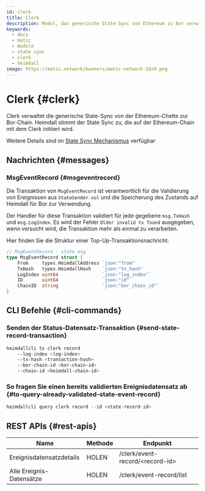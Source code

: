 ```yaml
---
id: clerk
title: Clerk
description: Modul, das generische State-Sync von Ethereum zu Bor verwaltet.
keywords:
  - docs
  - matic
  - module
  - state sync
  - clerk
  - heimdall
image: https://matic.network/banners/matic-network-16x9.png
---
```


# Clerk {#clerk}

Clerk verwaltet die generische State-Sync von der Ethereum-Chette zur Bor-Chain. Heimdall stimmt der State Sync zu, die auf der Ethereum-Chain mit dem Clerk initiiert wird.

Weitere Details sind im [State Sync Mechanismus](/docs/pos/bor/core_concepts.md#state-management-state-sync) verfügbar

## Nachrichten {#messages}

### MsgEventRecord {#msgeventrecord}

Die Transaktion von `MsgEventRecord` ist verantwortlich für die Validierung von Ereignissen aus `StateSender.sol` und die Speicherung des Zustands auf Heimdall für Bor zur Verwendung.

Der Handler für diese Transaktion validiert für jede gegebene `msg.TxHash` und `msg.LogIndex`. Es wird der Fehler `Older invalid tx found` ausgegeben, wenn versucht wird, die Transaktion mehr als einmal zu verarbeiten.

Hier finden Sie die Struktur einer Top-Up-Transaktionsnachricht:

```go
// MsgEventRecord - state msg
type MsgEventRecord struct {
	From     types.HeimdallAddress `json:"from"`
	TxHash   types.HeimdallHash    `json:"tx_hash"`
	LogIndex uint64                `json:"log_index"`
	ID       uint64                `json:"id"`
	ChainID  string                `json:"bor_chain_id"`
}
```

## CLI Befehle {#cli-commands}

### Senden der Status-Datensatz-Transaktion {#send-state-record-transaction}

```bash
heimdallcli tx clerk record
	--log-index <log-index>
	--tx-hash <transaction-hash>
	--bor-chain-id <bor-chain-id>
	--chain-id <heimdall-chain-id>
```

### So fragen Sie einen bereits validierten Ereignisdatensatz ab {#to-query-already-validated-state-event-record}

```go
heimdallcli query clerk record --id <state-record-id>
```

## REST APIs {#rest-apis}

| Name | Methode | Endpunkt |
|----------------------|------|------------------|
| Ereignisdatensatzdetails | HOLEN | /clerk/event-record/<record-id\> |
| Alle Ereignis-Datensätze | HOLEN | /clerk/event-record/list |

